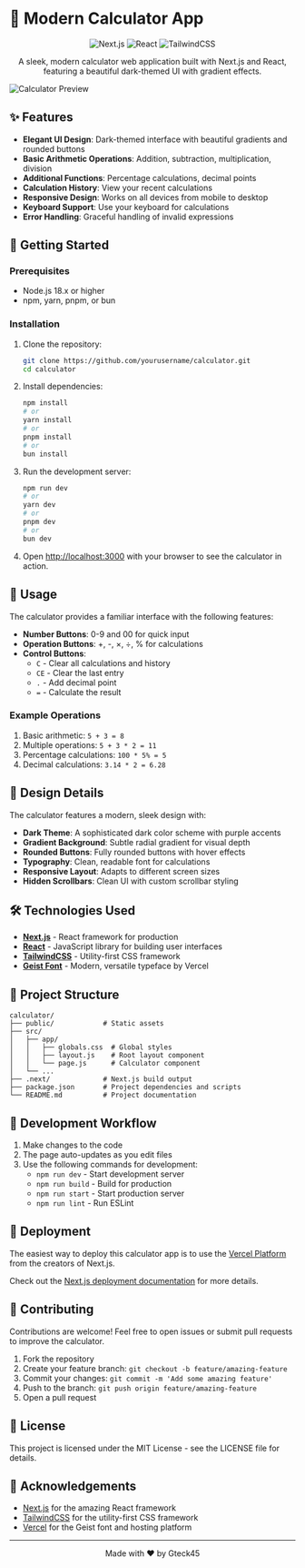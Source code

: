 # 🧮 Modern Calculator App

<div align="center">
  <img src="https://img.shields.io/badge/Next.js-15.3.3-black?style=for-the-badge&logo=next.js" alt="Next.js" />
  <img src="https://img.shields.io/badge/React-19.0.0-blue?style=for-the-badge&logo=react" alt="React" />
  <img src="https://img.shields.io/badge/TailwindCSS-4.0-38B2AC?style=for-the-badge&logo=tailwind-css" alt="TailwindCSS" />
</div>

<p align="center">
  A sleek, modern calculator web application built with Next.js and React, featuring a beautiful dark-themed UI with gradient effects.
</p>

![Calculator Preview](https://gteck45.cloud/Calcu.png)

## ✨ Features

- **Elegant UI Design**: Dark-themed interface with beautiful gradients and rounded buttons
- **Basic Arithmetic Operations**: Addition, subtraction, multiplication, division
- **Additional Functions**: Percentage calculations, decimal points
- **Calculation History**: View your recent calculations
- **Responsive Design**: Works on all devices from mobile to desktop
- **Keyboard Support**: Use your keyboard for calculations
- **Error Handling**: Graceful handling of invalid expressions

## 🚀 Getting Started

### Prerequisites

- Node.js 18.x or higher
- npm, yarn, pnpm, or bun

### Installation

1. Clone the repository:
   ```bash
   git clone https://github.com/yourusername/calculator.git
   cd calculator
   ```

2. Install dependencies:
   ```bash
   npm install
   # or
   yarn install
   # or
   pnpm install
   # or
   bun install
   ```

3. Run the development server:
   ```bash
   npm run dev
   # or
   yarn dev
   # or
   pnpm dev
   # or
   bun dev
   ```

4. Open [http://localhost:3000](http://localhost:3000) with your browser to see the calculator in action.

## 🔧 Usage

The calculator provides a familiar interface with the following features:

- **Number Buttons**: 0-9 and 00 for quick input
- **Operation Buttons**: +, -, ×, ÷, % for calculations
- **Control Buttons**:
  - `C` - Clear all calculations and history
  - `CE` - Clear the last entry
  - `.` - Add decimal point
  - `=` - Calculate the result

### Example Operations

1. Basic arithmetic: `5 + 3 = 8`
2. Multiple operations: `5 + 3 * 2 = 11`
3. Percentage calculations: `100 * 5% = 5`
4. Decimal calculations: `3.14 * 2 = 6.28`

## 🎨 Design Details

The calculator features a modern, sleek design with:

- **Dark Theme**: A sophisticated dark color scheme with purple accents
- **Gradient Background**: Subtle radial gradient for visual depth
- **Rounded Buttons**: Fully rounded buttons with hover effects
- **Typography**: Clean, readable font for calculations
- **Responsive Layout**: Adapts to different screen sizes
- **Hidden Scrollbars**: Clean UI with custom scrollbar styling

## 🛠️ Technologies Used

- **[Next.js](https://nextjs.org/)** - React framework for production
- **[React](https://reactjs.org/)** - JavaScript library for building user interfaces
- **[TailwindCSS](https://tailwindcss.com/)** - Utility-first CSS framework
- **[Geist Font](https://vercel.com/font)** - Modern, versatile typeface by Vercel

## 📝 Project Structure

```
calculator/
├── public/            # Static assets
├── src/
│   ├── app/
│   │   ├── globals.css  # Global styles
│   │   ├── layout.js    # Root layout component
│   │   └── page.js      # Calculator component
│   └── ...
├── .next/             # Next.js build output
├── package.json       # Project dependencies and scripts
└── README.md          # Project documentation
```

## 🔄 Development Workflow

1. Make changes to the code
2. The page auto-updates as you edit files
3. Use the following commands for development:
   - `npm run dev` - Start development server
   - `npm run build` - Build for production
   - `npm run start` - Start production server
   - `npm run lint` - Run ESLint

## 🚀 Deployment

The easiest way to deploy this calculator app is to use the [Vercel Platform](https://vercel.com/new) from the creators of Next.js.

Check out the [Next.js deployment documentation](https://nextjs.org/docs/app/building-your-application/deploying) for more details.

## 🤝 Contributing

Contributions are welcome! Feel free to open issues or submit pull requests to improve the calculator.

1. Fork the repository
2. Create your feature branch: `git checkout -b feature/amazing-feature`
3. Commit your changes: `git commit -m 'Add some amazing feature'`
4. Push to the branch: `git push origin feature/amazing-feature`
5. Open a pull request

## 📄 License

This project is licensed under the MIT License - see the LICENSE file for details.

## 🙏 Acknowledgements

- [Next.js](https://nextjs.org/) for the amazing React framework
- [TailwindCSS](https://tailwindcss.com/) for the utility-first CSS framework
- [Vercel](https://vercel.com/) for the Geist font and hosting platform

---

<p align="center">
  Made with ❤️ by Gteck45
</p>
